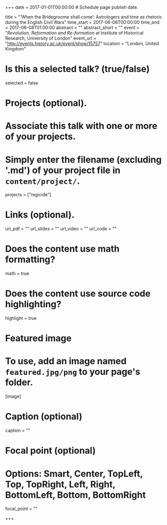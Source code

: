 +++
date = 2017-01-01T00:00:00  # Schedule page publish date.

title = "‘When the Bridegroome shall come’: Astrologers and time as rhetoric during the English Civil Wars"
time_start = 2017-06-08T00:00:00
time_end = 2017-06-08T01:00:00
abstract = ""
abstract_short = ""
event = "*Revolution, Reformation and Re-formation* at Institute of Historical Research, University of London"
event_url = "http://events.history.ac.uk/event/show/15757"
location = "London, United Kingdom"

# Is this a selected talk? (true/false)
selected = false

# Projects (optional).
#   Associate this talk with one or more of your projects.
#   Simply enter the filename (excluding '.md') of your project file in `content/project/`.
projects = ["regicide"]

# Links (optional).
url_pdf = ""
url_slides = ""
url_video = ""
url_code = ""

# Does the content use math formatting?
math = true

# Does the content use source code highlighting?
highlight = true

# Featured image
# To use, add an image named `featured.jpg/png` to your page's folder. 
[image]
  # Caption (optional)
  caption = ""

  # Focal point (optional)
  # Options: Smart, Center, TopLeft, Top, TopRight, Left, Right, BottomLeft, Bottom, BottomRight
  focal_point = ""

+++

